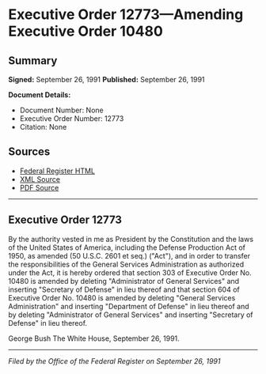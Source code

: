 # Executive Order 12773—Amending Executive Order 10480

## Summary

**Signed:** September 26, 1991
**Published:** September 26, 1991

**Document Details:**
- Document Number: None
- Executive Order Number: 12773
- Citation: None

## Sources
- [Federal Register HTML](https://www.presidency.ucsb.edu/documents/executive-order-12773-amending-executive-order-10480)
- [XML Source](None)
- [PDF Source](None)

---

## Executive Order 12773

By the authority vested in me as President by the Constitution and the laws of the United States of America, including the Defense Production Act of 1950, as amended (50 U.S.C. 2601 et seq.) ("Act"), and in order to transfer the responsibilities of the General Services Administration as authorized under the Act, it is hereby ordered that section 303 of Executive Order No. 10480 is amended by deleting "Administrator of General Services" and inserting "Secretary of Defense" in lieu thereof and that section 604 of Executive Order No. 10480 is amended by deleting "General Services Administration" and inserting "Department of Defense" in lieu thereof and by deleting "Administrator of General Services" and inserting "Secretary of Defense" in lieu thereof.

George Bush
The White House,
September 26, 1991.

---

*Filed by the Office of the Federal Register on September 26, 1991*

